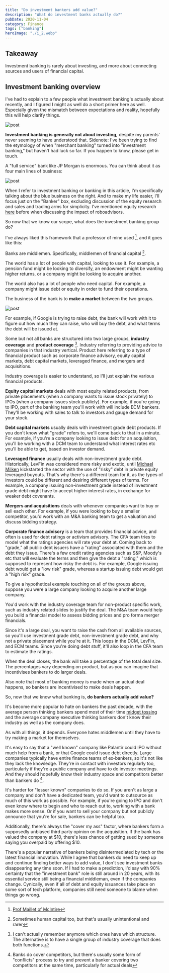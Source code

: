 ```yaml
---
title: "Do investment bankers add value?"
description: "What do investment banks actually do?"
pubDate: 2020-11-04
category: Finance
tags: ["banking"]
heroImage: "./i_2.webp"
---
```


## Takeaway

Investment banking is rarely about investing, and more about connecting sources and users of financial capital.

## Investment banking overview

I've had to explain to a few people what investment banking's actually about recently, and I figured I might as well do a short primer here as well. Especially given the mismatch between expectations and reality, hopefully this will help clarify things.

![post](./i_1.webp)

**Investment banking is generally not about investing,** despite my parents' never seeming to have understood that. Sidenote: I've been trying to find the etymology of when "merchant banking" turned into "investment banking," but haven't had luck so far. If you happen to know, please get in touch.

A "full service" bank like JP Morgan is enormous. You can think about it as four main lines of business:

![post](./i_2.webp)

When I refer to investment banking or banking in this article, I'm specifically talking about the blue business on the right. And to make my life easier, I'll focus just on the "Banker" box, excluding discussion of the equity research and sales and trading arms for simplicity. I've mentioned equity research [here](https://avoidboringpeople.substack.com/p/you-dont-want-quality-time-you-want "er") before when discussing the impact of roboadvisors.

So now that we know our scope, what does the investment banking group do?

I've always liked this framework that a professor of mine used [^1], and it goes like this:

Banks are middlemen. Specifically, middlemen of financial capital [^2].

The world has a lot of people with capital, looking to use it. For example, a pension fund might be looking to diversify, an endowment might be wanting higher returns, or a company might be looking to acquire another.

The world also has a lot of people who need capital. For example, a company might issue debt or equity in order to fund their operations.

The business of the bank is to **make a market** between the two groups.

![post](./i_3.webp)

For example, if Google is trying to raise debt, the bank will work with it to figure out how much they can raise, who will buy the debt, and what terms the debt will be issued at.

Some but not all banks are structured into two large groups, **industry coverage** and **product coverage** [^3]. Industry referring to providing advice to companies in that industry vertical. Product here referring to a type of financial product such as corporate finance advisory, equity capital markets, debt capital markets, leveraged finance, and mergers and acquisitions.

Industry coverage is easier to understand, so I'll just explain the various financial products.

**Equity capital markets** deals with most equity related products, from private placements (when a company wants to issue stock privately) to IPOs (when a company issues stock publicly). For example, if you're going to IPO, part of the banking team you'll work with will include ECM bankers. They'll be working with sales to talk to investors and gauge demand for your stock.

**Debt capital markets** usually deals with investment grade debt products. If you don't know what "grade" refers to, we'll come back to that in a minute. For example, if you're a company looking to issue debt for an acquisition, you'll be working with a DCM team to understand what interest rates etc you'll be able to get, based on investor demand.

**Leveraged finance** usually deals with non-investment grade debt. Historically, LevFin was considered more risky and exotic, until [Michael Milken](https://en.wikipedia.org/wiki/Michael_Milken "Mike") kickstarted the sector with the use of "risky" debt in private equity leveraged buyouts. That's why there's a different team for it, as the types of investors could be different and desiring different types of terms. For example, a company issuing non-investment grade instead of investment grade debt might have to accept higher interest rates, in exchange for weaker debt covenants.

**Mergers and acquisitions** deals with whenever companies want to buy or sell each other. For example, if you were looking to buy a smaller competitor, you'd work with an M&A banking team to get a valuation and discuss bidding strategy.

**Corporate finance advisory** is a team that provides financial advice, and often is used for debt ratings or activism advisory. The CFA team tries to model what the ratings agencies will rate your debt at. Coming back to "grade," all public debt issuers have a "rating" associated with them and the debt they issue. There's a few credit rating agencies such as S&P, Moody's etc that will evaluate the terms and then give the debt a "rating," which is supposed to represent how risky the debt is. For example, Google issuing debt would get a "low risk" grade, whereas a startup issuing debt would get a "high risk" grade.

To give a hypothetical example touching on all of the groups above, suppose you were a large company looking to acquire another large company.

You'd work with the industry coverage team for non-product specific work, such as industry related slides to justify the deal. The M&A team would help you build a financial model to assess bidding prices and pro forma merger financials.

Since it's a large deal, you want to raise the cash from all available sources, so you'll use investment grade debt, non-investment grade debt, and why not a private placement while you're at it. This loops in the DCM, LevFin, and ECM teams. Since you're doing debt stuff, it'll also loop in the CFA team to estimate the ratings.

When the deal closes, the bank will take a percentage of the total deal size. The percentages vary depending on product, but as you can imagine that incentivises bankers to do larger deals.

Also note that most of banking money is made when an actual deal happens, so bankers are incentivised to make deals happen.

So, now that we know what banking is, **do bankers actually add value?**

It's become more popular to hate on bankers the past decade, with the average person thinking bankers spend most of their time [midget tossing](https://www.youtube.com/watch?v=EQlgrw31St0 "midget") and the average company executive thinking bankers don't know their industry as well as the company does.

As with all things, it depends. Everyone hates middlemen until they have to try making a market for themselves.

It's easy to say that a "well known" company like Palantir could IPO without much help from a bank, or that Google could issue debt directly. Large companies typically have entire finance teams of ex-bankers, so it's not like they lack the knowledge. They're in contact with investors regularly too, particularly if they're a public company and have to do investor meetings. And they should hopefully know their industry space and competitors better than bankers do [^4].

It's harder for "lesser known" companies to do so. If you aren't as large a company and don't have a dedicated team, you'd want to outsource as much of this work as possible. For example, if you're going to IPO and don't even know where to begin and who to reach out to, working with a bank makes more sense. Or if you want to sell your company but not publicly announce that you're for sale, bankers can be helpful too.

Additionally, there's always the "cover my ass" factor, where bankers form a supposedly unbiased third party opinion on the acquisition. If the bank has valued the company at $10, there's less chance of getting sued by someone saying you overpaid by offering $10.

There's a popular narrative of bankers being disintermediated by tech or the latest financial innovation. While I agree that bankers do need to keep up and continue finding better ways to add value, I don't see investment banks disappearing any time soon. If I had to make a prediction, I'd say with 90% certainty that the "investment bank" role is still around in 20 years, with its essential service still being a financial middleman, even if the companies change. Cynically, even if all of debt and equity issuances take place on some sort of tech platform, companies still need someone to blame when things go wrong.

[^1]: [Prof Maillet of McIntire](https://www.commerce.virginia.edu/faculty/pam5x "prof")
[^2]: Sometimes human capital too, but that's usually unintentional and rarer
[^3]: I can't actually remember anymore which ones have which structure. The alternative is to have a single group of industry coverage that does both functions.
[^4]: Banks do cover competitors, but there's usually some form of "conflicts" process to try and prevent a banker covering two competitors at the same time, particularly for actual deals
